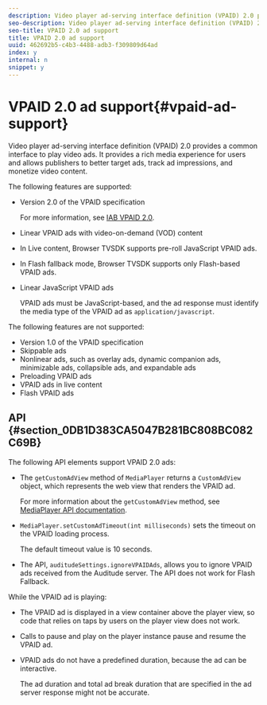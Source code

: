 ```yaml
---
description: Video player ad-serving interface definition (VPAID) 2.0 provides a common interface to play video ads. It provides a rich media experience for users and allows publishers to better target ads, track ad impressions, and monetize video content.
seo-description: Video player ad-serving interface definition (VPAID) 2.0 provides a common interface to play video ads. It provides a rich media experience for users and allows publishers to better target ads, track ad impressions, and monetize video content.
seo-title: VPAID 2.0 ad support
title: VPAID 2.0 ad support
uuid: 462692b5-c4b3-4488-adb3-f309809d64ad
index: y
internal: n
snippet: y
---
```


# VPAID 2.0 ad support{#vpaid-ad-support}

Video player ad-serving interface definition (VPAID) 2.0 provides a common interface to play video ads. It provides a rich media experience for users and allows publishers to better target ads, track ad impressions, and monetize video content.

The following features are supported:

* Version 2.0 of the VPAID specification

  For more information, see [IAB VPAID 2.0](http://www.iab.com/guidelines/digital-video-player-ad-interface-definition-vpaid-2-0/). 
* Linear VPAID ads with video-on-demand (VOD) content 
* In Live content, Browser TVSDK supports pre-roll JavaScript VPAID ads. 
* In Flash fallback mode, Browser TVSDK supports only Flash-based VPAID ads. 
* Linear JavaScript VPAID ads

  VPAID ads must be JavaScript-based, and the ad response must identify the media type of the VPAID ad as `application/javascript`.

The following features are not supported:

* Version 1.0 of the VPAID specification 
* Skippable ads 
* Nonlinear ads, such as overlay ads, dynamic companion ads, minimizable ads, collapsible ads, and expandable ads 
* Preloading VPAID ads 
* VPAID ads in live content 
* Flash VPAID ads

## API {#section_0DB1D383CA5047B281BC808BC082C69B}

The following API elements support VPAID 2.0 ads:

* The `getCustomAdView` method of `MediaPlayer` returns a `CustomAdView` object, which represents the web view that renders the VPAID ad.

  For more information about the `getCustomAdView` method, see [MediaPlayer API documentation](http://help.adobe.com/en_US/primetime/api/psdk/browser_tvsdk/AdobePSDK.MediaPlayer.html). 

* `MediaPlayer.setCustomAdTimeout(int milliseconds)` sets the timeout on the VPAID loading process.

  The default timeout value is 10 seconds. 

* The API, `auditudeSettings.ignoreVPAIDAds`, allows you to ignore VPAID ads received from the Auditude server. The API does not work for Flash Fallback.

While the VPAID ad is playing:

* The VPAID ad is displayed in a view container above the player view, so code that relies on taps by users on the player view does not work. 
* Calls to pause and play on the player instance pause and resume the VPAID ad. 
* VPAID ads do not have a predefined duration, because the ad can be interactive.

  The ad duration and total ad break duration that are specified in the ad server response might not be accurate.

